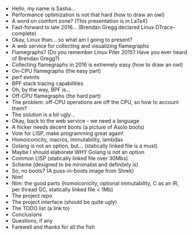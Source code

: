 * Hello, my name is Sasha...
* Performance optimization is not that hard (how to draw an owl)
* A word on comfort zone? (This presentation is in LaTeX)
* Fast-forward to late 2016... (Brendan Gregg declared Linux DTrace-complete)
* Okay, Linux than... so what am I going to present?
* A web service for collecting and visualizing flamegraphs
* Flamegraphs? (Do you remember Linux Piter 2015? Have you ever heard of Brendan Gregg?)
* Collecting flamegraphs in 2016 is extremely easy (how to draw an owl)
* On-CPU flamegraphs (the easy part)
* perf events
* BPF stack tracing capabilities
* Oh, by the way, BPF is...
* Off-CPU flamegraphs (the hard part)
* The problem: off-CPU operations are off the CPU, so how to account them?
* The solution is a bit ugly...
* Okay, back to the web service - we need a language
* A hicker needs decent boots (a picture of Asolo boots)
* Vote for LISP, make programming great again!
* Homoiconicity, macros, immutability, lambdas
* Golang is not an option, but... (statically linked file is a must)
* Maybe I should elaborate WHY Golang is not an option
* Common LISP (statically linked file over 30Mbs)
* Scheme (designed to be minimalist and definitely is)
* So, no boots? (A puss-in-boots image from Shrek)
* Nim!
* Nim: the good parts (homoiconicity, optional immutability, C as an IR, per thread GC, statically linked file < 1Mb)
* The project repo
* The project interface (should be quite ugly)
* The TODO list (a link to)
* Conclusions
* Questions, if any
* Farewell and thanks for all the fish
